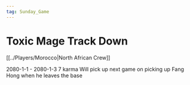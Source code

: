 ```yaml
---
tag: Sunday_Game
---
```

# Toxic Mage Track Down
[[../Players/Morocco|North African Crew]]

2080-1-1 - 2080-1-3
7 karma
Will pick up next game on picking up Fang Hong when he leaves the base